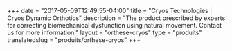 +++
date = "2017-05-09T12:49:55-04:00"
title = "Cryos Technologies | Cryos Dynamic Orthotics"
description = "The product prescribed by experts for correcting biomechanical dysfunction using natural movement. Contact us for more information."
layout = "orthese-cryos"
type = "produits"
translatedslug = "produits/orthese-cryos"
+++

